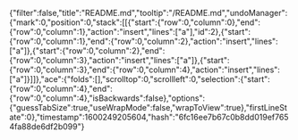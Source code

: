 {"filter":false,"title":"README.md","tooltip":"/README.md","undoManager":{"mark":0,"position":0,"stack":[[{"start":{"row":0,"column":0},"end":{"row":0,"column":1},"action":"insert","lines":["a"],"id":2},{"start":{"row":0,"column":1},"end":{"row":0,"column":2},"action":"insert","lines":["a"]},{"start":{"row":0,"column":2},"end":{"row":0,"column":3},"action":"insert","lines":["a"]},{"start":{"row":0,"column":3},"end":{"row":0,"column":4},"action":"insert","lines":["a"]}]]},"ace":{"folds":[],"scrolltop":0,"scrollleft":0,"selection":{"start":{"row":0,"column":4},"end":{"row":0,"column":4},"isBackwards":false},"options":{"guessTabSize":true,"useWrapMode":false,"wrapToView":true},"firstLineState":0},"timestamp":1600249205604,"hash":"6fc16ee7b67c0b8dd019ef7654fa88de6df2b099"}
